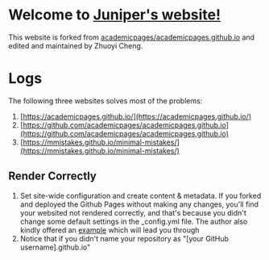 # Welcome to [Juniper's website!](https://juniper1106.github.io/zy_cheng/)

This website is forked from [academicpages/academicpages.github.io](https://github.com/academicpages/academicpages.github.io) and edited and maintained by Zhuoyi Cheng.

# Logs

The following three websites solves most of the problems:

1. [https://academicpages.github.io/](https://academicpages.github.io/)
2. [https://github.com/academicpages/academicpages.github.io](https://github.com/academicpages/academicpages.github.io)
3. [https://mmistakes.github.io/minimal-mistakes/](https://mmistakes.github.io/minimal-mistakes/)

## Render Correctly

1. Set site-wide configuration and create content & metadata. If you forked and deployed the Github Pages without making any changes, you'll find your websited not rendered correctly, and that's because you didn't change some default settings in the \_config.yml file. The author also kindly offered an [example](https://archive.is/3TPas) which will lead you through
2. Notice that if you didn't name your repository as "[your GitHub username].github.io"
